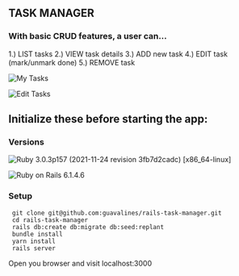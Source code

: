 ## TASK MANAGER
### With basic CRUD features, a user can... 
1.) LIST tasks  2.) VIEW task details  3.) ADD new task  4.) EDIT task (mark/unmark done)  5.) REMOVE task

![My Tasks](https://user-images.githubusercontent.com/100665876/210464460-480d1526-3358-4f07-9513-e1c15d8bd287.jpeg)


![Edit Tasks](https://user-images.githubusercontent.com/100665876/210464966-63cc92c9-9d30-4686-a90f-7ecb7045787a.jpeg)

## Initialize these before starting the app:

### Versions

![Ruby](https://img.shields.io/badge/Ruby-CC342D?style=for-the-badge&logo=ruby&logoColor=white) 3.0.3p157 (2021-11-24 revision 3fb7d2cadc) [x86_64-linux]

![Ruby on Rails](https://img.shields.io/badge/Ruby_on_Rails-CC0000?style=for-the-badge&logo=ruby-on-rails&logoColor=white) 6.1.4.6

### Setup

```
 git clone git@github.com:guavalines/rails-task-manager.git
 cd rails-task-manager
 rails db:create db:migrate db:seed:replant
 bundle install
 yarn install
 rails server
```
Open you browser and visit localhost:3000
